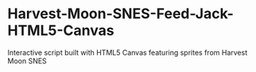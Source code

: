 # Harvest-Moon-SNES-Feed-Jack-HTML5-Canvas
Interactive script built with HTML5 Canvas featuring sprites from Harvest Moon SNES
